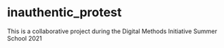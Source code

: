 # inauthentic_protest
This is a collaborative project during the Digital Methods Initiative Summer School 2021
